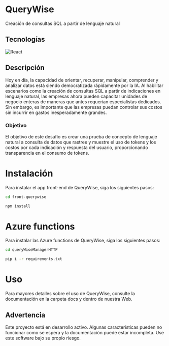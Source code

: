 # QueryWise
Creación de consultas SQL a partir de lenguaje natural

## Tecnologías
![React](https://skillicons.dev/icons?i=nodejs,ts,js,python,nextjs,azure)


## Descripción
Hoy en día, la capacidad de orientar, recuperar, manipular, comprender y analizar datos está siendo democratizada rápidamente por la IA. Al habilitar escenarios como la creación de consultas SQL a partir de indicaciones en lenguaje natural, las empresas ahora pueden capacitar unidades de negocio enteras de maneras que antes requerían especialistas dedicados. Sin embargo, es importante que las empresas puedan controlar sus costos sin incurrir en gastos inesperadamente grandes. 

### Objetivo
El objetivo de este desafío es crear una prueba de concepto de lenguaje natural a consulta de datos que rastree y muestre el uso de tokens y los costos por cada indicación y respuesta del usuario, proporcionando transparencia en el consumo de tokens.

# Instalación
Para instalar el app front-end de QueryWise, siga los siguientes pasos:
```bash
cd front-querywise
```
```bash
npm install
```

# Azure functions
Para instalar las Azure functions de QueryWise, siga los siguientes pasos:
```bash
cd queryWiseManagerHTTP 
```
```bash
pip i -r requirements.txt
```

# Uso
Para mayores detalles sobre el uso de QueryWise, consulte la documentación en la carpeta docs y dentro de nuestra Web.

## Advertencia
Este proyecto está en desarrollo activo. Algunas características pueden no funcionar como se espera y la documentación puede estar incompleta. Use este software bajo su propio riesgo.